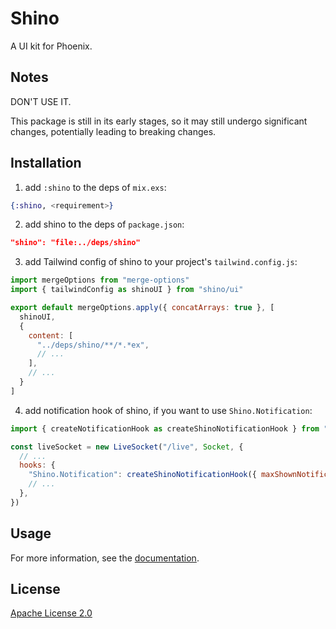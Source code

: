 # Shino

A UI kit for Phoenix.

## Notes

DON'T USE IT.

This package is still in its early stages, so it may still undergo significant changes, potentially leading to breaking changes.

## Installation

1. add `:shino` to the deps of `mix.exs`:

```elixir
{:shino, <requirement>}
```

2. add shino to the deps of `package.json`:

```json
"shino": "file:../deps/shino"
```

3. add Tailwind config of shino to your project's `tailwind.config.js`:

```javascript
import mergeOptions from "merge-options"
import { tailwindConfig as shinoUI } from "shino/ui"

export default mergeOptions.apply({ concatArrays: true }, [
  shinoUI,
  {
    content: [
      "../deps/shino/**/*.*ex",
      // ...
    ],
    // ...
  }
]
```

4. add notification hook of shino, if you want to use `Shino.Notification`:

```javascript
import { createNotificationHook as createShinoNotificationHook } from "shino/notification"

const liveSocket = new LiveSocket("/live", Socket, {
  // ...
  hooks: {
    "Shino.Notification": createShinoNotificationHook({ maxShownNotifications: 3 }),
    // ...
  },
})
```

## Usage

For more information, see the [documentation](https://hexdocs.pm/shino).

## License

[Apache License 2.0](https://www.apache.org/licenses/LICENSE-2.0)
